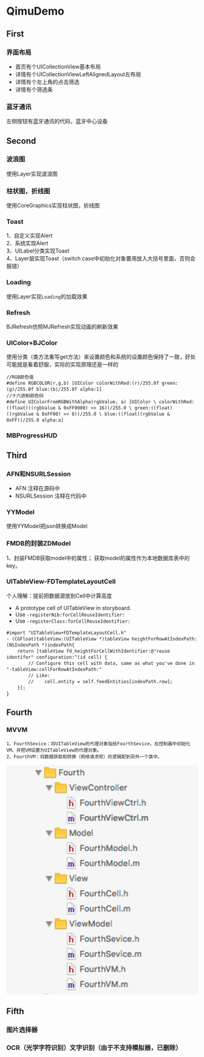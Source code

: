 # QimuDemo


## First

### 界面布局
- 首页有个UICollectionView基本布局</br>
- 详情有个UICollectionViewLeftAlignedLayout左布局</br>
- 详情有个左上角的点击筛选
- 详情有个筛选条

### 蓝牙通讯
左侧按钮有蓝牙通讯的代码，蓝牙中心设备</br>



## Second
### 波浪图
使用Layer实现波浪图</br>

### 柱状图，折线图
使用CoreGraphics实现柱状图，折线图</br>

### Toast
1、自定义实现Alert</br>
2、系统实现Alert</br>
3、UILabel分类实现Toast</br>
4、Layer层实现Toast（switch case中初始化对象要用放入大括号里面，否则会报错）</br>

### Loading
使用Layer实现`Loading`的加载效果</br>

### Refresh
BJRefresh仿照MJRefresh实现动画的刷新效果</br>

### UIColor+BJColor
使用分类（类方法重写get方法）来设置颜色和系统的设置颜色保持了一致，好处可能就是看着舒服，实际的实现原理还是一样的
``` objc
//RGB颜色值
#define RGBCOLOR(r,g,b) [UIColor colorWithRed:(r)/255.0f green:(g)/255.0f blue:(b)/255.0f alpha:1]
//十六进制颜色码
#define UIColorFromRGBWithAlpha(rgbValue, a) [UIColor \ colorWithRed:((float)((rgbValue & 0xFF0000) >> 16))/255.0 \ green:((float)((rgbValue & 0xFF00) >> 8))/255.0 \ blue:((float)(rgbValue & 0xFF))/255.0 alpha:a]
```

### MBProgressHUD




## Third
### AFN和NSURLSession
- AFN
注释在源码中
- NSURLSession
注释在代码中

###  YYModel
使用YYModel把json转换成Model


### FMDB的封装ZDModel
1、封装FMDB获取model中的属性；
获取model的属性作为本地数据库表中的key。


### UITableView-FDTemplateLayoutCell
个人理解：提前把数据源放到Cell中计算高度
- A prototype cell of UITableView in storyboard.
- Use `-registerNib:forCellReuseIdentifier:` 
- Use `-registerClass:forCellReuseIdentifier:`

``` objc
#import "UITableView+FDTemplateLayoutCell.h"
- (CGFloat)tableView:(UITableView *)tableView heightForRowAtIndexPath:(NSIndexPath *)indexPath{
    return [tableView fd_heightForCellWithIdentifier:@"reuse identifer" configuration:^(id cell) {
        // Configure this cell with data, same as what you've done in "-tableView:cellForRowAtIndexPath:"
        // Like:
        //    cell.entity = self.feedEntities[indexPath.row];
    }];
}
```



## Fourth
### MVVM
```
1、FourthSevice：将UITableView的代理对象指给FourthSevice，在控制器中初始化VM，并把VM设置为UITableView的代理对象。
2、FourthVM：将数据获取和转换（网络请求呢）的逻辑配到另外一个类中。
```
![MVVM文件结构](https://github.com/Braindie/BJMOOCDemo/blob/master/%E5%9B%BE%E7%89%87/MVVM.png)



## Fifth
### 图片选择器 
### OCR（光学字符识别）文字识别（由于不支持模拟器，已删除）



